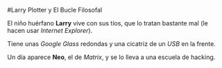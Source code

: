 #Larry Plotter y El Bucle Filosofal

El niño huérfano **Larry** vive con sus tíos, que lo tratan bastante mal
(le hacen usar *Internet Explorer*).

Tiene unas *Google Glass* redondas y una cicatriz de un *USB* en la frente.

Un día aparece **Neo**, el de *Matrix*, y se lo lleva a una escuela de hacking.